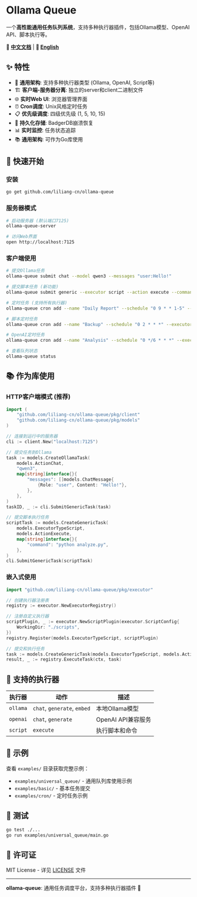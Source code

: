 # Ollama Queue

一个**高性能通用任务队列系统**，支持多种执行器插件，包括Ollama模型、OpenAI API、脚本执行等。

**📖 [中文文档](README_zh.md)** | **🌟 [English](README.md)**

## ✨ 特性

- 🚀 **通用架构**: 支持多种执行器类型 (Ollama, OpenAI, Script等)
- 🏗️ **客户端-服务器分离**: 独立的server和client二进制文件
- 🌐 **实时Web UI**: 浏览器管理界面
- ⏰ **Cron调度**: Unix风格定时任务
- 📋 **优先级调度**: 四级优先级 (1, 5, 10, 15)
- 💾 **持久化存储**: BadgerDB崩溃恢复
- 📊 **实时监控**: 任务状态追踪
- 📚 **通用架构**: 可作为Go库使用

## 🚀 快速开始

### 安装
```bash
go get github.com/liliang-cn/ollama-queue
```

### 服务器模式
```bash
# 启动服务器 (默认端口7125)
ollama-queue-server

# 访问Web界面
open http://localhost:7125
```

### 客户端使用
```bash
# 提交Ollama任务
ollama-queue submit chat --model qwen3 --messages "user:Hello!"

# 提交脚本任务 (新功能)
ollama-queue submit generic --executor script --action execute --command "python script.py"

# 定时任务 (支持所有执行器)
ollama-queue cron add --name "Daily Report" --schedule "0 9 * * 1-5" --executor ollama --action generate --model qwen3 --prompt "Generate daily business report"

# 脚本定时任务
ollama-queue cron add --name "Backup" --schedule "0 2 * * *" --executor script --action execute --command "python backup.py"

# OpenAI定时任务  
ollama-queue cron add --name "Analysis" --schedule "0 */6 * * *" --executor openai --action chat --model gpt-4 --prompt "Analyze system metrics"

# 查看队列状态
ollama-queue status
```

## 📚 作为库使用

### HTTP客户端模式 (推荐)
```go
import (
    "github.com/liliang-cn/ollama-queue/pkg/client"
    "github.com/liliang-cn/ollama-queue/pkg/models"
)

// 连接到运行中的服务器
cli := client.New("localhost:7125")

// 提交任务到Ollama
task := models.CreateOllamaTask(
    models.ActionChat,
    "qwen3", 
    map[string]interface{}{
        "messages": []models.ChatMessage{
            {Role: "user", Content: "Hello!"},
        },
    },
)
taskID, _ := cli.SubmitGenericTask(task)

// 提交脚本执行任务
scriptTask := models.CreateGenericTask(
    models.ExecutorTypeScript,
    models.ActionExecute,
    map[string]interface{}{
        "command": "python analyze.py",
    },
)
cli.SubmitGenericTask(scriptTask)
```

### 嵌入式使用
```go
import "github.com/liliang-cn/ollama-queue/pkg/executor"

// 创建执行器注册表
registry := executor.NewExecutorRegistry()

// 注册自定义执行器
scriptPlugin, _ := executor.NewScriptPlugin(executor.ScriptConfig{
    WorkingDir: "./scripts",
})
registry.Register(models.ExecutorTypeScript, scriptPlugin)

// 提交和执行任务
task := models.CreateGenericTask(models.ExecutorTypeScript, models.ActionExecute, payload)
result, _ := registry.ExecuteTask(ctx, task)
```

## 🎯 支持的执行器

| 执行器 | 动作 | 描述 |
|-------|------|------|
| `ollama` | `chat`, `generate`, `embed` | 本地Ollama模型 |
| `openai` | `chat`, `generate` | OpenAI API兼容服务 |
| `script` | `execute` | 执行脚本和命令 |

## 📝 示例

查看 `examples/` 目录获取完整示例：
- `examples/universal_queue/` - 通用队列库使用示例
- `examples/basic/` - 基本任务提交
- `examples/cron/` - 定时任务示例

## 🧪 测试

```bash
go test ./...
go run examples/universal_queue/main.go
```

## 📄 许可证

MIT License - 详见 [LICENSE](LICENSE) 文件

---

**ollama-queue**: 通用任务调度平台，支持多种执行器插件 🚀
